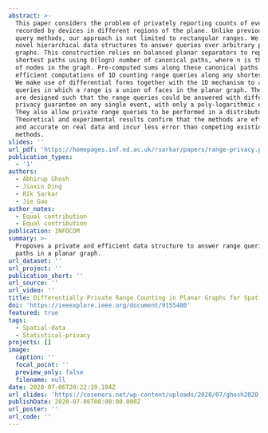 ```yaml
---
abstract: >-
  This paper considers the problem of privately reporting counts of events
  recorded by devices in different regions of the plane. Unlike previous range
  query methods, our approach is not limited to rectangular ranges. We devise
  novel hierarchical data structures to answer queries over arbitrary planar
  graphs. This construction relies on balanced planar separators to represent
  shortest paths using O(logn) number of canonical paths, where n is the number
  of nodes in the graph. Pre-computed sums along these canonical paths allow
  efficient computations of 1D counting range queries along any shortest path.
  We make use of differential forms together with the 1D mechanism to answer 2D
  queries in which a range is a union of faces in the planar graph. The methods
  are designed such that the range queries could be answered with differential
  privacy guarantee on any single event, with only a poly-logarithmic error.
  They also allow private range queries to be performed in a distributed setup.
  Theoretical and experimental results confirm that the methods are efficient
  and accurate on real data and incur less error than competing existing
  methods.
slides: ''
url_pdf: 'https://homepages.inf.ed.ac.uk/rsarkar/papers/range-privacy.pdf'
publication_types:
  - '1'
authors:
  - Abhirup Ghosh
  - Jiaxin Ding
  - Rik Sarkar
  - Jie Gao
author_notes:
  - Equal contribution
  - Equal contribution
publication: INFOCOM
summary: >-
  Proposes a private and efficient data structure to answer range queries along
  paths in a planar graph.
url_dataset: ''
url_project: ''
publication_short: ''
url_source: ''
url_video: ''
title: Differentially Private Range Counting in Planar Graphs for Spatial Sensing
doi: 'https://ieeexplore.ieee.org/document/9155480'
featured: true
tags:
  - Spatial-data
  - Statistical-privacy
projects: []
image:
  caption: ''
  focal_point: ''
  preview_only: false
  filename: null
date: 2020-07-06T20:22:19.194Z
url_slides: 'https://coseners.net/wp-content/uploads/2020/07/ghosh2020.pdf'
publishDate: 2020-07-06T00:00:00.000Z
url_poster: ''
url_code: ''
---
```

